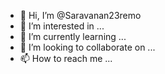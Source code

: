 - 👋 Hi, I’m @Saravanan23remo
- 👀 I’m interested in ...
- 🌱 I’m currently learning ...
- 💞️ I’m looking to collaborate on ...
- 📫 How to reach me ...

<!---
Saravanan23remo/Saravanan23remo is a ✨ special ✨ repository because its `README.md` (this file) appears on your GitHub profile.
You can click the Preview link to take a look at your changes.
--->
